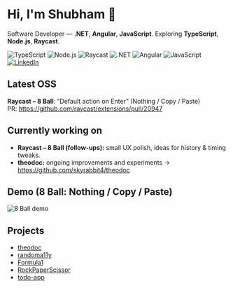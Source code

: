 # Hi, I'm Shubham 👋

Software Developer — **.NET**, **Angular**, **JavaScript**. Exploring **TypeScript**, **Node.js**, **Raycast**.

<p>
  <img alt="TypeScript" src="https://img.shields.io/badge/TypeScript-3178C6?logo=typescript&logoColor=white">
  <img alt="Node.js" src="https://img.shields.io/badge/Node.js-339933?logo=nodedotjs&logoColor=white">
  <img alt="Raycast" src="https://img.shields.io/badge/Raycast-FF6363?logo=raycast&logoColor=white">
  <img alt=".NET" src="https://img.shields.io/badge/.NET-512BD4?logo=dotnet&logoColor=white">
  <img alt="Angular" src="https://img.shields.io/badge/Angular-DD0031?logo=angular&logoColor=white">
  <img alt="JavaScript" src="https://img.shields.io/badge/JavaScript-F7DF1E?logo=javascript&logoColor=black">
  <a href="https://www.linkedin.com/in/shubham-kaushik-0040a599/">
    <img alt="LinkedIn" src="https://img.shields.io/badge/LinkedIn-0A66C2?logo=linkedin&logoColor=white">
  </a>
</p>

## Latest OSS
**Raycast – 8 Ball**: “Default action on Enter” (Nothing / Copy / Paste)  
PR: https://github.com/raycast/extensions/pull/20947

## Currently working on
- **Raycast – 8 Ball (follow-ups):** small UX polish, ideas for history & timing tweaks.
- **theodoc:** ongoing improvements and experiments → https://github.com/skyrabbit4/theodoc

## Demo (8 Ball: Nothing / Copy / Paste)
![8 Ball demo](assets/8ball-demo.gif)

## Projects
- [theodoc](https://github.com/skyrabbit4/theodoc)
- [randoma11y](https://github.com/skyrabbit4/randoma11y)
- [Formula1](https://github.com/skyrabbit4/Formula1)
- [RockPaperScissor](https://github.com/skyrabbit4/RockPaperScissor)
- [todo-app](https://github.com/skyrabbit4/todo-app)
